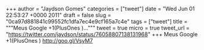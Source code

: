 
+++
author = "Jaydson Gomes"
categories = ["tweet"]
date = "Wed Jun 01 22:53:27 +0000 2011"
draft = false
slug = "0ca97d881841c99552fc1dfa7ec4e9cf165a7c4e"
tags = ["tweet"]
title = """Meus Google +1(PlusOnes )..."""
tweet = true
micro = true
tweet_url = "https://twitter.com/jaydson/status/76058807138131968"
+++
Meus Google +1(PlusOnes ) http://goo.gl/VsyM7
